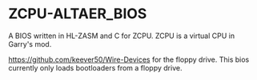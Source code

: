 # ZCPU-ALTAER_BIOS
A BIOS written in HL-ZASM and C for ZCPU. ZCPU is a virtual CPU in Garry's mod.

https://github.com/keever50/Wire-Devices for the floppy drive. This bios currently only loads bootloaders from a floppy drive.
